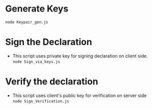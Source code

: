 # Generate Keys
```node Keypair_gen.js```

# Sign the Declaration
- This script uses private key for signing declaration on client side. <br>
```node Sign_via_keys.js```

# Verify the declaration
- This script uses client's public key for verification on server side <br>
```node Sign_Verification.js```